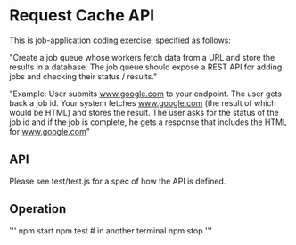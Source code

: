 # Request Cache API

This is job-application coding exercise, specified as follows:

"Create a job queue whose workers fetch data from a URL and store the
results in a database.  The job queue should expose a REST API for
adding jobs and checking their status / results."

"Example: User submits www.google.com to your endpoint.  The user gets back a
job id. Your system fetches www.google.com (the result of which would
be HTML) and stores the result.  The user asks for the status of the
job id and if the job is complete, he gets a response that includes
the HTML for www.google.com"

## API

Please see test/test.js for a spec of how the API is defined.

## Operation
'''
npm start
npm test # in another terminal
npm stop
'''
